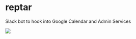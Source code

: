 # reptar
Slack bot to hook into Google Calendar and Admin Services

![](https://upload.wikimedia.org/wikipedia/en/thumb/1/17/Reptar_from_Rugrats.png/220px-Reptar_from_Rugrats.png)
